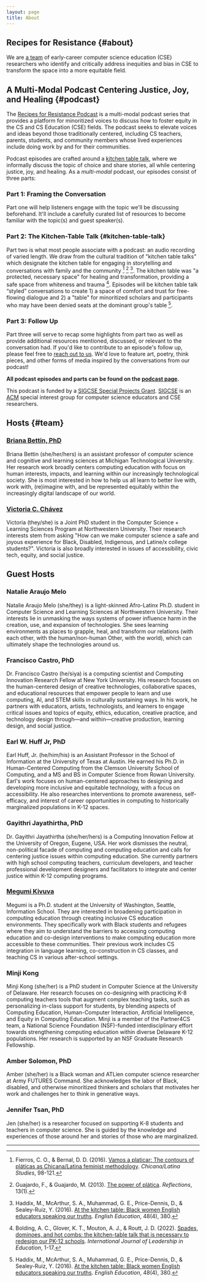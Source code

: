 ```yaml
---
layout: page
title: About
---
```


## Recipes for Resistance {#about}
We are [a team](#team) of early-career computer science education (CSE) researchers who identify and critically address inequities and bias in CSE to transform the space into a more equitable field.

## A Multi-Modal Podcast Centering Justice, Joy, and Healing {#podcast}
The [Recipes for Resistance Podcast](/podcast) is a multi-modal podcast series that provides a platform for minoritized voices to discuss how to foster equity in the CS and CS Education (CSE) fields. The podcast seeks to elevate voices and ideas beyond those traditionally centered, including CS teachers, parents, students, and community members whose lived experiences include doing work by and for their communities. 

Podcast episodes are crafted around a [kitchen table talk](#kitchen-table-talk), where we informally discuss the topic of choice and share stories, all while centering justice, joy, and healing. As a *multi-modal* podcast, our episodes consist of three parts: 

### Part 1: Framing the Conversation
Part one will help listeners engage with the topic we'll be discussing beforehand. It'll include a carefully curated list of resources to become familiar with the topic(s) and guest speaker(s).

### Part 2: The Kitchen-Table Talk {#kitchen-table-talk}
Part two is what most people associate with a podcast: an audio recording of varied length. We draw from the cultural tradition of "kitchen table talks" which designate the kitchen table for engaging in storytelling and conversations with family and the community [^Fierros] [^Guajardo] [^Haddix]. The kitchen table was "a protected, necessary space" for healing and transformation, providing a safe space from whiteness and trauma [^Bolding]. Episodes will be kitchen table talk “styled” conversations to create 1) a space of comfort and trust for free-flowing dialogue and 2) a "table" for minoritized scholars and participants who may have been denied seats at the dominant group's table [^Haddix]. 

### Part 3: Follow Up
Part three will serve to recap some highlights from part two as well as provide additional resources mentioned, discussed, or relevant to the conversation had. If you'd like to contribute to an episode's follow up, please feel free to [reach out to us](/contact). We'd love to feature art, poetry, think pieces, and other forms of media inspired by the conversations from our podcast!

**All podcast episodes and parts can be found on the [podcast page](/podcast).**

This podcast is funded by a [SIGCSE Special Projects Grant](https://sigcse.org/programs/special/2022.html). [SIGCSE](https://sigcse.org/about/profile.html) is an [ACM](https://www.acm.org) special interest group for computer science educators and CSE researchers. 

## Hosts {#team}

### [Briana Bettin, PhD](https://pages.mtu.edu/~bcbettin)
Briana Bettin (she/her/hers) is an assistant professor of computer science and cognitive and learning sciences at Michigan Technological University. Her research work broadly centers computing education with focus on human interests, impacts, and learning within our increasingly technological society. She is most interested in how to help us all learn to better live with, work with, (re)imagine with, and be represented equitably within the increasingly digital landscape of our world.

### [Victoria C. Ch&aacute;vez](http://vickiebananas.com)
Victoria (they/she) is a Joint PhD student in the Computer Science + Learning Sciences Program at Northwestern University. Their research interests stem from asking "How can we make computer science a safe and joyous experience for Black, Disabled, Indigenous, and Latine/x college students?". Victoria is also broadly interested in issues of accessibility, civic tech, equity, and social justice.

## Guest Hosts

### Natalie Araujo Melo
Natalie Araujo Melo (she/they) is a light-skinned Afro-Latinx Ph.D. student in Computer Science and Learning Sciences at Northwestern University. Their interests lie in unmasking the ways systems of power influence harm in the creation, use, and expansion of technologies. She sees learning environments as places to grapple, heal, and transform our relations (with each other, with the human/non-human Other, with the world), which can ultimately shape the technologies around us.

### Francisco Castro, PhD
Dr. Francisco Castro (he/siya) is a computing scientist and Computing Innovation Research Fellow at New York University. His research focuses on the human-centered design of creative technologies, collaborative spaces, and educational resources that empower people to learn and use computing, AI, and STEM skills in culturally sustaining ways. In his work, he partners with educators, artists, technologists, and learners to engage critical issues and topics of equity, ethics, education, creative practice, and technology design through—and within—creative production, learning design, and social justice.

### Earl W. Huff Jr, PhD
Earl Huff, Jr. (he/him/his) is an Assistant Professor in the School of Information at the University of Texas at Austin. He earned his Ph.D. in Human-Centered Computing from the Clemson University School of Computing, and a MS and BS in Computer Science from Rowan University. Earl's work focuses on human-centered approaches to designing and developing more inclusive and equitable technology, with a focus on accessibility. He also researches interventions to promote awareness, self-efficacy, and interest of career opportunities in computing to historically marginalized populations in K-12 spaces.

### Gayithri Jayathirtha, PhD
Dr. Gayithri Jayathirtha (she/her/hers) is a Computing Innovation Fellow at the University of Oregon, Eugene, USA. Her work dismisses the neutral, non-political facade of computing and computing education and calls for centering justice issues within computing education. She currently partners with high school computing teachers, curriculum developers, and teacher professional development designers and facilitators to integrate and center justice within K-12 computing programs.

### [Megumi Kivuva](https://megumikivuva.github.io)
Megumi is a Ph.D. student at the University of Washington, Seattle, Information School. They are interested in broadening participation in computing education through creating inclusive CS education environments. They specifically work with Black students and refugees where they aim to understand the barriers to accessing computing education and co-design interventions to make computing education more accessible to these communities. Their previous work includes CS integration in language learning, co-construction in CS classes, and teaching CS in various after-school settings.

### Minji Kong
Minji Kong (she/her) is a PhD student in Computer Science at the University of Delaware. Her research focuses on co-designing with practicing K-8 computing teachers tools that augment complex teaching tasks, such as personalizing in-class support for students, by blending aspects of Computing Education, Human-Computer Interaction, Artificial Intelligence, and Equity in Computing Education. Minji is a member of the Partner4CS team, a National Science Foundation (NSF)-funded interdisciplinary effort towards strengthening computing education within diverse Delaware K-12 populations. Her research is supported by an NSF Graduate Research Fellowship.

### Amber Solomon, PhD
Amber (she/her) is a Black woman and ATLien computer science researcher at Army FUTURES Command. She acknowledges the labor of Black, disabled, and otherwise minoritized thinkers and scholars that motivates her work and challenges her to think in generative ways.

### Jennifer Tsan, PhD
Jen (she/her) is a researcher focused on supporting K-8 students and teachers in computer science. She is guided by the knowledge and experiences of those around her and stories of those who are marginalized.

---

[^Bolding]: Bolding, A. C., Glover, K. T., Mouton, A. J., & Routt, J. D. (2022). [Spades, dominoes, and hot combs: the kitchen-table talk that is necessary to redesign our PK-12 schools](https://www.researchgate.net/profile/April-Mouton/publication/358475840_Spades_dominoes_and_hot_combs_the_kitchen-table_talk_that_is_necessary_to_redesign_our_PK-12_schools/links/620880fdafa8884cabdf28f5/Spades-dominoes-and-hot-combs-the-kitchen-table-talk-that-is-necessary-to-redesign-our-PK-12-schools.pdf). *International Journal of Leadership in Education*, 1-17.

[^Fierros]: Fierros, C. O., & Bernal, D. D. (2016). [Vamos a platicar: The contours of pláticas as Chicana/Latina feminist methodology](https://thisbridgecalledcyberspace.net/FILES/3943.pdf). *Chicana/Latina Studies*, 98-121.

[^Guajardo]: Guajardo, F., & Guajardo, M. (2013). [The power of plática](https://reflectionsjournal.net/wp-content/uploads/CopyrightUpdates/Vol13N1/Reflections13.1-The-Power-of-Platica.pdf). *Reflections*, 13(1).

[^Haddix]: Haddix, M., McArthur, S. A., Muhammad, G. E., Price-Dennis, D., & Sealey-Ruiz, Y. (2016). [At the kitchen table: Black women English educators speaking our truths](https://d1wqtxts1xzle7.cloudfront.net/47950588/EE0484Provocateurpword-with-cover-page-v2.pdf?Expires=1661048895&Signature=JX9YNlnZR7bAzBc0vANZaMWDcJnpsdYsEOAEJTejt-UA3wiWNa7MO4TFZtG-on3MsILPXx2v6IJwycGHVp9KoeKrR7njP6uf34hSgN0x2cw5by5QvDdR-OQbF4V6V57L6~CQ6zjK5BH2l8diHDLuoI6w4JPEeplaT383OeFX2vrJUsayKgECQvAiWYCMkYmKMaa2m2Lz5MJwo8Khf2yFd5Teko0eXAeFn8RLhofszXoX4dF756DqwnAevsACrqSHH1NGIqPuHmjdsp1LSvYp7km1ijhA1b54McApkCR8lRY8oc2ueQuGTRx6gu0gfq2157MmeNdbxjf9dZhMbodSaQ__&Key-Pair-Id=APKAJLOHF5GGSLRBV4ZA). *English Education*, 48(4), 380.
